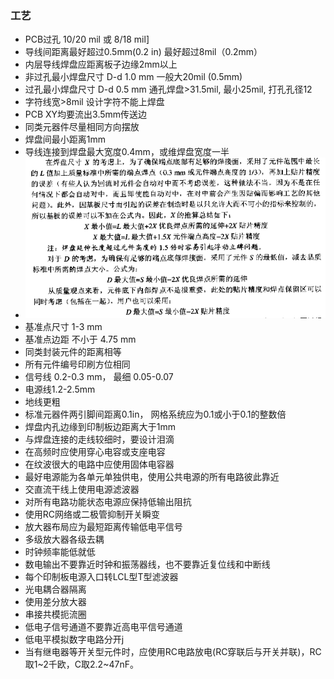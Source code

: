 ### 工艺

- PCB过孔 10/20 mil 或 8/18 mil]
- 导线间距离最好超过0.5mm(0.2 in) 最好超过8mil（0.2mm）
- 内层导线焊盘应距离板子边缘2mm以上
- 非过孔最小焊盘尺寸 D-d 1.0 mm 一般大20mil (0.5mm)
- 过孔最小焊盘尺寸 D-d 0.5 mm 通孔焊盘>31.5mil, 最小25mil, 打孔孔径12
- 字符线宽>8mil 设计字符不能上焊盘
- PCB XY均要流出3.5mm传送边
- 同类元器件尽量相同方向摆放
- 焊盘间最小距离1mm
- 导线连接到焊盘最大宽度0.4mm，或维焊盘宽度一半
- ![QQ截图20200303220200](PCB工艺.assets/QQ截图20200303220200.png)
- 基准点尺寸 1-3 mm
- 基准点边距 不小于 4.75 mm
- 同类封装元件的距离相等
- 所有元件编号印刷方位相同
- 信号线 0.2-0.3 mm， 最细 0.05-0.07
- 电源线1.2-2.5mm
- 地线更粗
- 标准元器件两引脚间距离0.1in， 网格系统应为0.1或小于0.1的整数倍
- 焊盘内孔边缘到印制板边距离大于1mm
- 与焊盘连接的走线较细时，要设计泪滴
- 在高频时应使用穿心电容或支座电容
- 在纹波很大的电路中应使用固体电容器
- 最好电源能为各单元单独供电，使用公共电源的所有电路彼此靠近
- 交直流干线上使用电源滤波器
- 对所有电路功能状态电源应保持低输出阻抗
- 使用RC网络或二极管抑制开关瞬变
- 放大器布局应为最短距离传输低电平信号
- 多级放大器各级去耦
- 时钟频率能低就低
- 数电输出不要靠近时钟和振荡器线，也不要靠近复位线和中断线
- 每个印制板电源入口转LCL型T型滤波器
- 光电耦合器隔离
- 使用差分放大器
- 串接共模扼流圈
- 低电子信号通道不要靠近高电平信号通道
- 低电平模拟数字电路分开j
- 当有继电器等开关型元件时，应使用RC电路放电(RC穿联后与开关并联)，RC取1~2千欧，C取2.2~47nF。